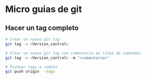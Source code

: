 # Micro guias de git 

## Hacer un tag completo

``` bash
# Crear un nuevo git tag
git tag -a <Version_control>

# Crear un nuevo git tag con comentario en línea de comandos
git tag -a <Version_control> -m "<comentario>"

# Pushear tags a remoto
git push origin --tags
```